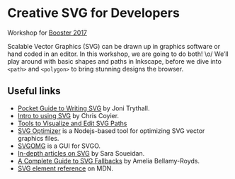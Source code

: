 # Creative SVG for Developers

Workshop for [Booster 2017](https://www.boosterconf.no/talks/860)

Scalable Vector Graphics (SVG) can be drawn up in graphics software or hand coded in an editor. In this workshop, we are going to do both! \o/ We’ll play around with basic shapes and paths in Inkscape, before we dive into `<path>` and `<polygon>` to bring stunning designs the browser.

## Useful links

* [Pocket Guide to Writing SVG](http://svgpocketguide.com/book/) by Joni Trythall.
* [Intro to using SVG](https://css-tricks.com/using-svg/) by Chris Coyier.
* [Tools to Visualize and Edit SVG Paths](https://css-tricks.com/tools-visualize-edit-svg-paths-kinda/)
* [SVG Optimizer](https://github.com/svg/svgo) is a Nodejs-based tool for optimizing SVG vector graphics files.
* [SVGOMG](https://jakearchibald.github.io/svgomg/) is a GUI for SVGO.
* [In-depth articles on SVG](https://sarasoueidan.com/tags/svg/) by Sara Soueidan.
* [A Complete Guide to SVG Fallbacks](https://css-tricks.com/a-complete-guide-to-svg-fallbacks/) by Amelia Bellamy-Royds.
* [SVG element reference](https://developer.mozilla.org/en-US/docs/Web/SVG/Element) on MDN.
